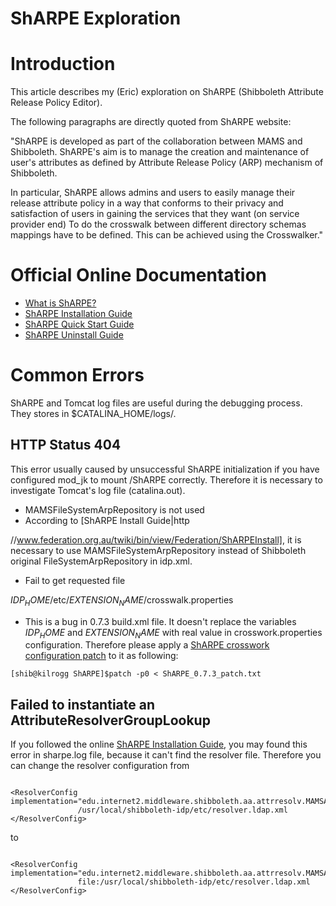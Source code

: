 # ShARPE Exploration

# Introduction

This article describes my (Eric) exploration on ShARPE (Shibboleth Attribute Release Policy Editor). 

The following paragraphs are directly quoted from ShARPE website:

"ShARPE is developed as part of the collaboration between MAMS and Shibboleth. ShARPE's aim is to manage the creation and maintenance of user's attributes as defined by Attribute Release Policy (ARP) mechanism of Shibboleth.

In particular, ShARPE allows admins and users to easily manage their release attribute policy in a way that conforms to their privacy and satisfaction of users in gaining the services that they want (on service provider end) To do the crosswalk between different directory schemas mappings have to be defined. This can be achieved using the Crosswalker."

# Official Online Documentation

- [What is ShARPE?](http://www.federation.org.au/twiki/bin/view/Federation/ShARPE)
- [ShARPE Installation Guide](http://www.federation.org.au/twiki/bin/view/Federation/ShARPEInstall)
- [ShARPE Quick Start Guide](http://www.federation.org.au/twiki/bin/view/Federation/WebSharpeView)
- [ShARPE Uninstall Guide](http://www.federation.org.au/twiki/bin/view/Federation/UninstallShARPE)

# Common Errors

ShARPE and Tomcat log files are useful during the debugging process. They stores in $CATALINA_HOME/logs/.

## HTTP Status 404

This error usually caused by unsuccessful ShARPE initialization if you have configured mod_jk to mount /ShARPE correctly. Therefore it is necessary to investigate Tomcat's log file (catalina.out).

- MAMSFileSystemArpRepository is not used
- According to [ShARPE Install Guide|http

//www.federation.org.au/twiki/bin/view/Federation/ShARPEInstall], it is necessary to use MAMSFileSystemArpRepository instead of Shibboleth original FileSystemArpRepository in idp.xml.

- Fail to get requested file

$IDP_HOME$/etc/$EXTENSION_NAME$/crosswalk.properties
- This is a bug in 0.7.3 build.xml file. It doesn't replace the variables $IDP_HOME$ and $EXTENSION_NAME$ with real value in crosswork.properties configuration. Therefore please apply a [ShARPE crosswork configuration patch](/wiki/spaces/BeSTGRID/pages/3818228523) to it as following:

``` 
[shib@kilrogg ShARPE]$patch -p0 < ShARPE_0.7.3_patch.txt 
```

## Failed to instantiate an AttributeResolverGroupLookup

If you followed the online [ShARPE Installation Guide](http://www.federation.org.au/twiki/bin/view/Federation/ShARPEInstall), you may found this error in sharpe.log file, because it can't find the resolver file. Therefore you can change the resolver configuration from

``` 

<ResolverConfig implementation="edu.internet2.middleware.shibboleth.aa.attrresolv.MAMSAttributeResolver">
               /usr/local/shibboleth-idp/etc/resolver.ldap.xml
</ResolverConfig>

```

to

``` 

<ResolverConfig implementation="edu.internet2.middleware.shibboleth.aa.attrresolv.MAMSAttributeResolver">
               file:/usr/local/shibboleth-idp/etc/resolver.ldap.xml
</ResolverConfig>

```
